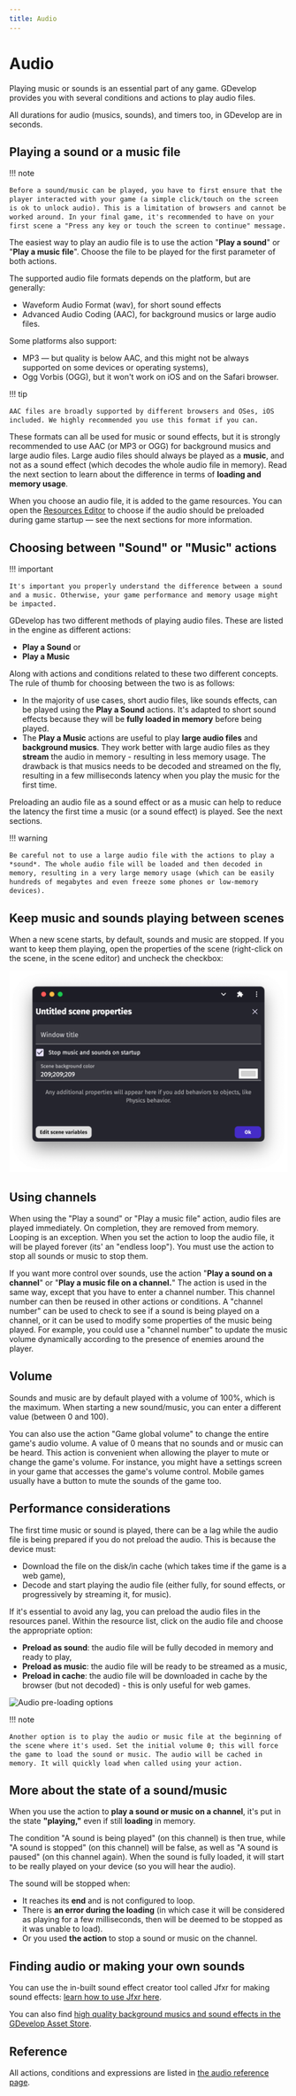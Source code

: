 ```yaml
---
title: Audio
---
```

# Audio

Playing music or sounds is an essential part of any game. GDevelop provides you with several conditions and actions to play audio files.

All durations for audio (musics, sounds), and timers too, in GDevelop are in seconds.

## Playing a sound or a music file

!!! note

    Before a sound/music can be played, you have to first ensure that the player interacted with your game (a simple click/touch on the screen is ok to unlock audio). This is a limitation of browsers and cannot be worked around. In your final game, it's recommended to have on your first scene a "Press any key or touch the screen to continue" message.

The easiest way to play an audio file is to use the action "**Play a sound**" or "**Play a music file**". Choose the file to be played for the first parameter of both actions.

The supported audio file formats depends on the platform, but are generally:  
- Waveform Audio Format (wav), for short sound effects
- Advanced Audio Coding (AAC), for background musics or large audio files.

Some platforms also support:
- MP3 — but quality is below AAC, and this might not be always supported on some devices or operating systems), 
- Ogg Vorbis (OGG), but it won't work on iOS and on the Safari browser.

!!! tip

    AAC files are broadly supported by different browsers and OSes, iOS included. We highly recommended you use this format if you can.

These formats can all be used for music or sound effects, but it is strongly recommended to use AAC (or MP3 or OGG) for background musics and large audio files. Large audio files should always be played as a **music**, and not as a sound effect (which decodes the whole audio file in memory). Read the next section to learn about the difference in terms of **loading and memory usage**.


When you choose an audio file, it is added to the game resources. You can open the [Resources Editor](/gdevelop5/interface/project-manager) to choose if the audio should be preloaded during game startup — see the next sections for more information.

## Choosing between "Sound" or "Music" actions

!!! important

    It's important you properly understand the difference between a sound and a music. Otherwise, your game performance and memory usage might be impacted.

GDevelop has two different methods of playing audio files. These are listed in the engine as different actions: 

* **Play a Sound** or 
* **Play a Music** 

Along with actions and conditions related to these two different concepts. The rule of thumb for choosing between the two is as follows:

* In the majority of use cases, short audio files, like sounds effects, can be played using the **Play a Sound** actions. It's adapted to short sound effects because they will be **fully loaded in memory** before being played. 
* The **Play a Music** actions are useful to play **large audio files** and **background musics**. They work better with large audio files as they **stream** the audio in memory - resulting in less memory usage. The drawback is that musics needs to be decoded and streamed on the fly, resulting in a few milliseconds latency when you play the music for the first time.

Preloading an audio file as a sound effect or as a music can help to reduce the latency the first time a music (or a sound effect) is played. See the next sections.

!!! warning

    Be careful not to use a large audio file with the actions to play a *sound*. The whole audio file will be loaded and then decoded in memory, resulting in a very large memory usage (which can be easily hundreds of megabytes and even freeze some phones or low-memory devices).


## Keep music and sounds playing between scenes

When a new scene starts, by default, sounds and music are stopped. If you want to keep them playing, open the properties of the scene (right-click on the scene, in the scene editor) and uncheck the checkbox:

![20230303-230225.png](pasted/20230303-230225.png)

## Using channels

When using the "Play a sound" or "Play a music file" action, audio files are played immediately. On completion, they are removed from memory. Looping is an exception. When you set the action to loop the audio file, it will be played forever (its' an "endless loop"). You must use the action to stop all sounds or music to stop them.

If you want more control over sounds, use the action "**Play a sound on a channel**" or "**Play a music file on a channel.**" The action is used in the same way, except that you have to enter a channel number. This channel number can then be reused in other actions or conditions. A "channel number" can be used to check to see if a sound is being played on a channel, or it can be used to modify some properties of the music being played. For example, you could use a "channel number" to update the music volume dynamically according to the presence of enemies around the player.

## Volume

Sounds and music are by default played with a volume of 100%, which is the maximum. When starting a new sound/music, you can enter a different value (between 0 and 100).

You can also use the action "Game global volume" to change the entire game's audio volume. A value of 0 means that no sounds and or music can be heard. This action is convenient when allowing the player to mute or change the game's volume. For instance, you might have a settings screen in your game that accesses the game's volume control. Mobile games usually have a button to mute the sounds of the game too.

## Performance considerations

The first time music or sound is played, there can be a lag while the audio file is being prepared if you do not preload the audio. This is because the device must:

* Download the file on the disk/in cache (which takes time if the game is a web game),
* Decode and start playing the audio file (either fully, for sound effects, or progressively by streaming it, for music).

If it's essential to avoid any lag, you can preload the audio files in the resources panel. Within the resource list, click on the audio file and choose the appropriate option:

* **Preload as sound**: the audio file will be fully decoded in memory and ready to play,
* **Preload as music**: the audio file will be ready to be streamed as a music,
* **Preload in cache**: the audio file will be downloaded in cache by the browser (but not decoded) - this is only useful for web games.

![Audio pre-loading options](audio-resource-preload-options.png)

!!! note

    Another option is to play the audio or music file at the beginning of the scene where it's used. Set the initial volume 0; this will force the game to load the sound or music. The audio will be cached in memory. It will quickly load when called using your action.

## More about the state of a sound/music

When you use the action to **play a sound or music on a channel**, it's put in the state **"playing,"** even if still **loading** in memory.

The condition "A sound is being played" (on this channel) is then true, while "A sound is stopped" (on this channel) will be false, as well as "A sound is paused" (on this channel again). When the sound is fully loaded, it will start to be really played on your device (so you will hear the audio).

The sound will be stopped when:

* It reaches its **end** and is not configured to loop. 
* There is **an error during the loading** (in which case it will be considered as playing for a few milliseconds, then will be deemed to be stopped as it was unable to load). 
* Or you used **the action** to stop a sound or music on the channel.

## Finding audio or making your own sounds

You can use the in-built sound effect creator tool called Jfxr for making sound effects: [learn how to use Jfxr here](/gdevelop5/all-features/audio/using-jfxr).

You can also find [high quality background musics and sound effects in the GDevelop Asset Store](https://gdevelop.io/asset-store).

## Reference

All actions, conditions and expressions are listed in [the audio reference page](/gdevelop5/all-features/audio/reference/).